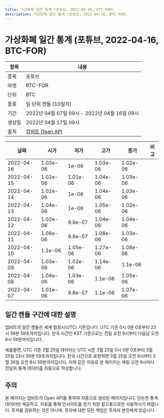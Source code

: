 ```yaml
---
title: 가상화폐 일간 통계 (포튜브, 2022-04-16, BTC-FOR)
description: 가상화폐 일간 통계 (포튜브, 2022-04-16, BTC-FOR)
---
```



가상화폐 일간 통계 (포튜브, 2022-04-16, BTC-FOR)
===

|항목|내용|
|--|--|
|종목|포튜브|
|마켓|BTC-FOR|
|단위|BTC|
|종류|일 단위 캔들 (10일치)|
|기간|2022년 04월 07일 09시 - 2022년 04월 16일 09시|
|생성일|2022년 04월 17일 09시|
|출처|[업비트 Open API](https://docs.upbit.com)|


|날짜|시가|저가|고가|종가|비고|
|--|--|--|--|--|--|
|2022-04-16|1.03e-06|1e-06|1.03e-06|1.02e-06|    |
|2022-04-15|1.02e-06|1.01e-06|1.04e-06|1.03e-06|    |
|2022-04-14|1.02e-06|1e-06|1.04e-06|1.03e-06|    |
|2022-04-13|1.04e-06|1e-06|1.05e-06|1.02e-06|    |
|2022-04-12|1.02e-06|9.9e-07|1.04e-06|1.04e-06|    |
|2022-04-11|1.08e-06|9.8e-07|1.08e-06|1.03e-06|    |
|2022-04-10|1.1e-06|1.05e-06|1.27e-06|1.08e-06|    |
|2022-04-09|1.03e-06|1.02e-06|1.14e-06|1.1e-06|    |
|2022-04-08|1.04e-06|1.03e-06|1.1e-06|1.05e-06|    |
|2022-04-07|1.01e-06|9.8e-07|1.1e-06|1.07e-06|    |


일간 캔들 구간에 대한 설명
---


업비트의 일간 캔들은 세계 협정시(UTC) 기준입니다. 
UTC 기준 0시 0분 0초부터 23시 59분 59초까지입니다. 
한국 시간인 KST 기준으로는 전일 오전 9시부터 다음날 오전 8시 59분까지입니다. 


예를들면, UTC 기준 3월 25일 데이터는 UTC 시준 3월 25일 0시 0분 0초부터 3월 25일 23시 59분 59초까지입니다. 
한국 시간으로 표현하면 3월 25일 오전 9시부터 3월 26일 오전 8시 59분까지입니다. 
이와 같은 이유로 본 페이지는 매일 오전 9시마다 전날의 통계 데이터를 자동으로 작성합니다. 


주의
---


본 페이지는 업비트의 Open API를 통하여 자동으로 생성된 페이지입니다. 
단순한 통계 데이터만 제공하고, 자료를 통해 인사이트를 얻기 위한 참고용으로만 사용하시기 바랍니다. 
투자를 권유하는 것은 아니며, 투자에 대한 모든 책임은 투자자 본인에게 있습니다. 
